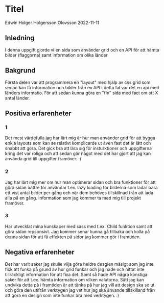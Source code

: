 # Titel

Edwin Holger Holgersson Olovsson 2022-11-11 

## Inledning

I denna uppgift gjorde vi en sida som använder grid och en API för att hämta bilder (flaggorna) samt information om olika länder 


## Bakgrund

Första delen var att programmera en "layout" med hjälp av css grid som sedan kan få information och bilder från en API i detta fal var det en api med länders informatio. För att sedan kunna göra en "fin" sida med fact om ett X antal länder.

## Positiva erfarenheter
### 1
Det mest värdefulla jag har lärt mig är hur man använder grid för att bygga enkla layouts som kan se relativt komplicarde ut även fast det är lätt och snabbt att göra. Det gick bra att lära sig för insturktioner och uppgifterna kring det var roliga och att sedan gör något med det har gjort att jag kan använda grid till uppgifter framöver. :)

### 2 

Jag har lärt mig mer om hur man optimerar sidan och bra funktioner för att göra sidan bättre för användar t.ex. lazy loading för bilderna som ladar bara ett vist antal bilder per gång och när dem behöves tillskillnad från att lada alla på en gång. Information som jag kommer ta med mig till projekt framöver.  

### 3

Har utvecklat mina kunskaper med sass med t.ex. Child funktion samt att göra sidan repsonsivt. Jag kommer senar kunna gå tillbaka och kolla på denna sidan för att få effekten på sidor jag kommer gör i framtiden. 

## Negativa erfarenheter
Det har varit saker jag skulle vilja göra heldre desgien mäsigt som jag inte fick att funka på grund av hur grid funkar och jag hade och hittat inte tillräckligt information för att fixa det. Samt så hade API några konstiga saker för att t.ex. hämta information om vilken valutorna. Sätt jag kan undvika detta på i framtiden är att tänka på hur jag vill att design ska se ut och göra den utifrån verktygen jag vet hur jag ska änvande tillskilland från att göra en design som inte funkar bra med verktygen. :)



